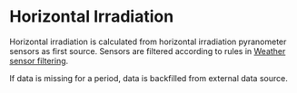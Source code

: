 # Horizontal Irradiation

Horizontal irradiation is calculated from horizontal irradiation pyranometer sensors as first source. 
Sensors are filtered according to rules in [Weather sensor filtering](Weather%20sensor%20filtering.md).

If data is missing for a period, data is backfilled from external data source. 
